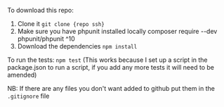 To download this repo:
1. Clone it `git clone {repo ssh}`
2. Make sure you have phpunit installed locally composer require --dev phpunit/phpunit ^10
3. Download the dependencies `npm install`

To run the tests:
`npm test` 
(This works because I set up a script in the package.json to run a script, if you add any more tests it will need to be amended)

NB:
If there are any files you don't want added to github put them in the `.gitignore` file
